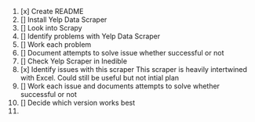 1. [x] Create README
2. [] Install Yelp Data Scraper
3. [] Look into Scrapy
4. [] Identify problems with Yelp Data Scraper
5. [] Work each problem
6. [] Document attempts to solve issue whether successful or not
7. [] Check Yelp Scraper in Inedible
8. [x] Identify issues with this scraper
    This scraper is heavily intertwined with Excel. Could still be useful but not intial plan
9. [] Work each issue and documents attempts to solve whether successful or not
10. [] Decide which version works best
11. 
